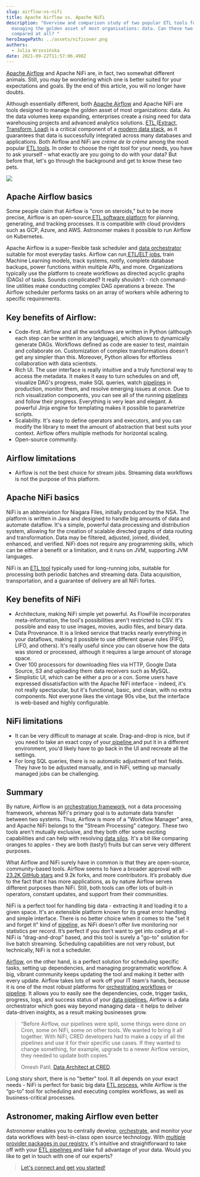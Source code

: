 ```yaml
---
slug: airflow-vs-nifi
title: Apache Airflow vs. Apache NiFi
description: "Overview and comparison study of two popular ETL tools for
  managing the golden asset of most organisations: data. Can these two be
  compared at all? "
heroImagePath: ../assets/nificover.png
authors:
  - Julia Wrzosińska
date: 2021-09-22T11:57:06.498Z
---
```

[Apache Airflow](https://www.astronomer.io/blog/why-airflow) and Apache NiFi are, in fact, two somewhat different animals. Still, you may be wondering which one is better suited for your expectations and goals. By the end of this article, you will no longer have doubts. 

Although essentially different, both [Apache Airflow](https://www.astronomer.io/blog/why-airflow) and Apache NiFi are tools designed to manage the golden asset of most organizations: data. As the data volumes keep expanding, enterprises create a rising need for data warehousing projects and advanced analytics solutions. [ETL (Extract, Transform, Load)](https://www.astronomer.io/blog/build-an-etl-process) is a critical component of a [modern data stack](https://www.astronomer.io/blog/build-a-modern-data-stack), as it guarantees that data is successfully integrated across many databases and applications. Both Airflow and NiFi are *crème de la crème* among the most popular [ETL tools](https://www.astronomer.io/blog/build-an-etl-process). In order to choose the right tool for your needs, you have to ask yourself - what exactly are you going to do with your data? But before that, let's go through the background and get to know these two pets. 

![](https://lh4.googleusercontent.com/bGsOZFFSExj1sR_wAF_O8XUachCgoOI48cmqMRs-l8CpVFJyYI7b65i6v9FORQSejBUNG5HE9HwnZ6LD0rNEZdA9VRLEXhq1J1qDNOSLHFrWxexvPTLKR-jZJrNjqjhip0AU9bF-=s0)

## Apache Airflow basics

Some people claim that Airflow is "cron on steroids," but to be more precise, Airflow is an open-source[ ETL software platform](https://www.astronomer.io/blog/build-an-etl-process) for planning, generating, and tracking processes. It is compatible with cloud providers such as GCP, Azure, and AWS. Astronomer makes it possible to run Airflow on Kubernetes. 

Apache Airflow is a super-flexible task scheduler and [data orchestrator ](https://www.astronomer.io/blog/what-is-data-orchestration)suitable for most everyday tasks. Airflow can run[ ETL/ELT jobs](https://www.astronomer.io/blog/build-an-etl-process), train Machine Learning models, track systems, notify, complete database backups, power functions within multiple APIs, and more. Organizations typically use the platform to create workflows as directed acyclic graphs (DAGs) of tasks. Sounds complicated? It really shouldn't - rich command-line utilities make conducting complex DAG operations a breeze. The Airflow scheduler performs tasks on an array of workers while adhering to specific requirements. 

## Key benefits of Airflow:

* Code-first. Airflow and all the workflows are written in Python (although each step can be written in any language), which allows to dynamically generate DAGs. Workflows defined as code are easier to test, maintain and collaborate on. Customization of complex transformations doesn't get any simpler than this. Moreover, Python allows for effortless collaboration with data scientists.
* Rich UI. The user interface is really intuitive and a truly functional way to access the metadata. It makes it easy to turn schedules on and off, visualize DAG's progress, make SQL queries, watch [pipelines](https://www.astronomer.io/blog/data-pipeline) in production, monitor them, and resolve emerging issues at once. Due to rich visualization components, you can see all of the running [pipelines](https://www.astronomer.io/blog/data-pipeline)[](https://www.astronomer.io/blog/data-pipeline) and follow their progress. Everything is very lean and elegant. A powerful Jinja engine for templating makes it possible to parametrize scripts. 
* Scalability. It's easy to define operators and executors, and you can modify the library to meet the amount of abstraction that best suits your context. Airflow offers multiple methods for horizontal scaling. 
* Open-source community. 

## Airflow limitations

* Airflow is not the best choice for stream jobs. Streaming data workflows is not the purpose of this platform.

## Apache NiFi basics

NiFi is an abbreviation for Niagara Files, initially produced by the NSA. The platform is written in Java and designed to handle big amounts of data and automate dataflow. It's a simple, powerful data processing and distribution system, allowing for the creation of scalable directed graphs of data routing and transformation. Data may be filtered, adjusted, joined, divided, enhanced, and verified. NiFi does not require any programming skills, which can be either a benefit or a limitation, and it runs on JVM, supporting JVM languages.

NiFi is an [ETL tool](https://www.astronomer.io/blog/build-an-etl-process) typically used for long-running jobs, suitable for processing both periodic batches and streaming data. Data acquisition, transportation, and a guarantee of delivery are all NiFi fortes. 

## Key benefits of NiFi

* Architecture, making NiFi simple yet powerful. As FlowFile incorporates meta-information, the tool's possibilities aren't restricted to CSV. It's possible and easy to use images, movies, audio files, and binary data.
* Data Provenance. It is a linked service that tracks nearly everything in your dataflows, making it possible to use different queue rules (FIFO, LIFO, and others). It's really useful since you can observe how the data was stored or processed, although it requires a large amount of storage space.
* Over 100 processors for downloading files via HTTP, Google Data Source, S3 and uploading them data receivers such as MySQL.
* Simplistic UI, which can be either a pro or a con. Some users have expressed dissatisfaction with the Apache NiFi interface - indeed, it's not really spectacular, but it's functional, basic, and clean, with no extra components. Not everyone likes the vintage 90s vibe, but the interface is web-based and highly configurable.

## NiFi limitations

* It can be very difficult to manage at scale. Drag-and-drop is nice, but if you need to take an exact copy of your[ pipeline ](https://www.astronomer.io/blog/data-pipeline)and put it in a different environment, you'd likely have to go back in the UI and recreate all the settings.
* For long SQL queries, there is no automatic adjustment of text fields. They have to be adjusted manually, and in NiFi, setting up manually managed jobs can be challenging. 

## Summary

By nature, Airflow is an [orchestration framework](https://www.astronomer.io/blog/what-is-data-orchestration), not a data processing framework, whereas NiFi's primary goal is to automate data transfer between two systems. Thus, Airflow is more of a "Workflow Manager" area, and Apache NiFi belongs to the "Stream Processing" category. These two tools aren't mutually exclusive, and they both offer some exciting capabilities and can help with resolving [data silos](https://www.astronomer.io/blog/data-silos-what-are-they-how-to-fix-them). It's a bit like comparing oranges to apples - they are both (tasty!) fruits but can serve very different purposes.

What Airflow and NiFi surely have in common is that they are open-source, community-based tools. Airflow seems to have a broader approval with [23.2K GitHub stars](https://github.com/apache/airflow) and 9.2k forks, and more contributors. It’s probably due to the fact that it has more applications, as by nature Airflow serves different purposes than NiFi. Still, both tools can offer lots of built-in operators, constant updates, and support from their communities.

NiFi is a perfect tool for handling big data - extracting it and loading it to a given space. It's an extensible platform known for its great error handling and simple interface. There is no better choice when it comes to the "set it and forget it" kind of [pipeline,](https://www.astronomer.io/blog/data-pipeline) as NiFi doesn't offer live monitoring nor statistics per record. It’s perfect if you don’t want to get into coding at all - NiFi is “drag-and-drop” based, and this tool is surely a "go-to" solution for live batch streaming. Scheduling capabilities are not very robust, but technically, NiFi is not a scheduler.

[Airflow](https://www.astronomer.io/blog/why-airflow), on the other hand, is a perfect solution for scheduling specific tasks, setting up dependencies, and managing programmatic workflow. A big, vibrant community keeps updating the tool and making it better with every update. Airflow takes lots of work off your IT team's hands, because it is one of the most robust platforms for [orchestrating workflows](https://www.astronomer.io/blog/what-is-data-orchestration) or [pipeline](https://www.astronomer.io/blog/data-pipeline). It allows you to easily see the dependencies, code, trigger tasks, progress, logs, and success status of your [data pipelines.](https://www.astronomer.io/blog/data-pipeline) Airflow is a data orchestrator which goes way beyond managing data - it helps to deliver data-driven insights, as a result making businesses grow.

> “Before Airflow, our pipelines were split, some things were done on Cron, some on NiFi, some on other tools. We wanted to bring it all together. With NiFi, CRED developers had to make a copy of all the pipelines and use it for their specific use cases. If they wanted to change something, for example, upgrade to a newer Airflow version, they needed to update both copies.”
>
> Omesh Patil, [Data Architect at CRED](https://www.astronomer.io/blog/CRED-case-study).

Long story short, there is no "better" tool. It all depends on your exact needs - NiFi is perfect for basic big data [ETL process](https://www.astronomer.io/blog/build-an-etl-process), while Airflow is the “go-to” tool for scheduling and executing complex workflows, as well as business-critical processes. 

## Astronomer, making Airflow even better

Astronomer enables you to centrally develop, [orchestrate,](https://www.astronomer.io/blog/what-is-data-orchestration) and monitor your data workflows with best-in-class open source technology. With [multiple provider packages in our registry](https://registry.astronomer.io/providers/), it's intuitive and straightforward to take off with your [ETL pipelines ](https://www.astronomer.io/blog/build-an-etl-process)and take full advantage of your data. Would you like to get in touch with one of our experts?

> [Let's connect and get you started!](https://www.astronomer.io/get-astronomer)